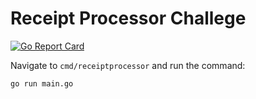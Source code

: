 # Receipt Processor Challege

[![Go Report Card](https://goreportcard.com/badge/github.com/marcelluseasley/receipt-processor)](https://goreportcard.com/report/github.com/marcelluseasley/receipt-processor)

Navigate to `cmd/receiptprocessor` and run the command:

```shell
go run main.go
```